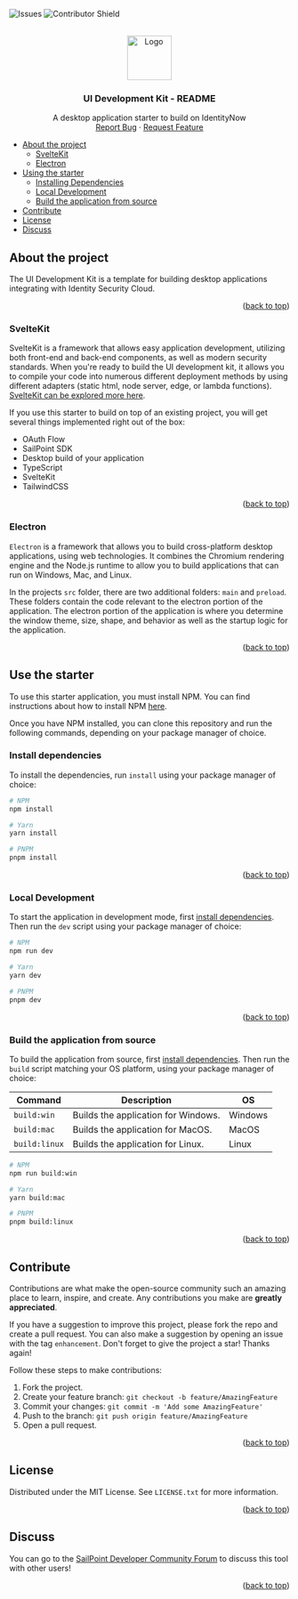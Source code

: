 <a id="readme-top"></a>

<!-- PROJECT SHIELDS -->

![Issues][issues-shield]
![Contributor Shield][contributor-shield]

[issues-shield]:https://img.shields.io/github/issues/sailpoint-oss/electron-identitynow-starter?label=Issues
[contributor-shield]:https://img.shields.io/github/contributors/sailpoint-oss/electron-identitynow-starter?label=Contributors
[product-screenshot]: ./assets/images/electron-identitynow-starter-output.png

<!-- PROJECT LOGO -->
<br />
<div align="center">
  <a href="https://github.com/othneildrew/Best-README-Template">
    <img src="https://avatars.githubusercontent.com/u/63106368?s=200&v=4" alt="Logo" width="80" height="80">
  </a>

  <h3 align="center">UI Development Kit - README</h3>

  <p align="center">
    A desktop application starter to build on IdentityNow
    <br />
    <a href="https://github.com/sailpoint-oss/electron-identitynow-starter/issues/new?assignees=&labels=bug&projects=&template=bug-report.md&title=%5BBUG%5D+Your+Bug+Report+Here">Report Bug</a>
    ·
    <a href="https://github.com/sailpoint-oss/electron-identitynow-starter/issues/new?assignees=&labels=enhancement&projects=&template=feature-request.md&title=%5BFEATURE%5D+Your+Feature+Request+Here+">Request Feature</a>
  </p>
</div>

- [About the project](#about-the-project)
  - [SvelteKit](#sveltekit)
  - [Electron](#electron)
- [Using the starter](#using-the-starter)
  - [Installing Dependencies](#installing-dependencies)
  - [Local Development](#local-development)
  - [Build the application from source](#build-the-application-from-source)
- [Contribute](#contribute)
- [License](#license)
- [Discuss](#discuss)


<!-- ABOUT THE PROJECT -->
## About the project

<!-- <div align="center">
<img src="./assets/images/electron-identitynow-starter-output.png" width="500" height="" style="text-align:center">
</div> -->

The UI Development Kit is a template for building desktop applications integrating with Identity Security Cloud.  

<p align="right">(<a href="#readme-top">back to top</a>)</p>

### SvelteKit

SvelteKit is a framework that allows easy application development, utilizing both front-end and back-end components, as well as modern security standards. When you're ready to build the UI development kit, it allows you to compile your code into numerous different deployment methods by using different adapters (static html, node server, edge, or lambda functions).   
[SvelteKit can be explored more here](https://kit.svelte.dev).

If you use this starter to build on top of an existing project, you will get several things implemented right out of the box:  

- OAuth Flow
- SailPoint SDK
- Desktop build of your application
- TypeScript
- SvelteKit
- TailwindCSS

<p align="right">(<a href="#readme-top">back to top</a>)</p>

### Electron

`Electron` is a framework that allows you to build cross-platform desktop applications, using web technologies. It combines the Chromium rendering engine and the Node.js runtime to allow you to build applications that can run on Windows, Mac, and Linux.

In the projects `src` folder, there are two additional folders: `main` and `preload`. These folders contain the code relevant to the electron portion of the application. The electron portion of the application is where you determine the window theme, size, shape, and behavior as well as the startup logic for the application.

<p align="right">(<a href="#readme-top">back to top</a>)</p>

## Use the starter

To use this starter application, you must install NPM. You can find instructions about how to install NPM [here](https://docs.npmjs.com/downloading-and-installing-node-js-and-npm).

Once you have NPM installed, you can clone this repository and run the following commands, depending on your package manager of choice.

### Install dependencies

To install the dependencies, run `install` using your package manager of choice:

```bash
# NPM
npm install
```

```bash
# Yarn
yarn install
```

```bash
# PNPM
pnpm install
```

<p align="right">(<a href="#readme-top">back to top</a>)</p>

### Local Development

To start the application in development mode, first [install dependencies](#installing-dependencies). Then run the `dev` script using your package manager of choice:

```bash
# NPM
npm run dev
```

```bash
# Yarn
yarn dev
```

```bash
# PNPM
pnpm dev
```

<p align="right">(<a href="#readme-top">back to top</a>)</p>

### Build the application from source

To build the application from source, first [install dependencies](#installing-dependencies). Then run the `build` script matching your OS platform, using your package manager of choice:

| Command | Description | OS |
| --- | --- | --- |
| `build:win` | Builds the application for Windows. | Windows |
| `build:mac` | Builds the application for MacOS. | MacOS |
| `build:linux` | Builds the application for Linux. | Linux |

```bash
# NPM
npm run build:win
```

```bash
# Yarn
yarn build:mac
```

```bash
# PNPM
pnpm build:linux
```

<p align="right">(<a href="#readme-top">back to top</a>)</p>

<!-- CONTRIBUTING -->
## Contribute

Contributions are what make the open-source community such an amazing place to learn, inspire, and create. Any contributions you make are **greatly appreciated**.

If you have a suggestion to improve this project, please fork the repo and create a pull request. You can also make a suggestion by opening an issue with the tag `enhancement`.
Don't forget to give the project a star! Thanks again!

Follow these steps to make contributions:

1. Fork the project.
2. Create your feature branch: `git checkout -b feature/AmazingFeature`
3. Commit your changes: `git commit -m 'Add some AmazingFeature'`
4. Push to the branch: `git push origin feature/AmazingFeature`
5. Open a pull request. 

<p align="right">(<a href="#readme-top">back to top</a>)</p>

<!-- LICENSE -->
## License

Distributed under the MIT License. See `LICENSE.txt` for more information.

<p align="right">(<a href="#readme-top">back to top</a>)</p>

<!-- CONTACT -->
## Discuss

You can go to the [SailPoint Developer Community Forum](https://developer.sailpoint.com/discuss/tag/electron-identitynow-starter) to discuss this tool with other users! 

<p align="right">(<a href="#readme-top">back to top</a>)</p>
